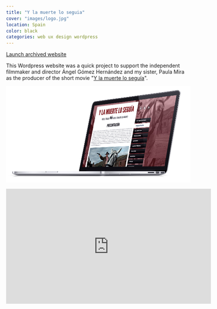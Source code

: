 ```yaml
---
title: "Y la muerte lo seguia"
cover: "images/logo.jpg"
location: Spain
color: black
categories: web ux design wordpress
---
```


<p class="align-center">
<a class="btn" href="http://ylmls.herokuapp.com" target="_blank">Launch archived website</a>
</p>

This Wordpress website was a quick project to support the independent filmmaker and director Ángel Gómez Hernández and my sister, Paula Mira as the producer of the short movie "[Y la muerte lo seguía](http://www.imdb.com/title/tt2495788/)".

![](./images/0.jpg)

<iframe width="560" height="315" src="https://www.youtube.com/embed/gWoorDsxUgw" frameborder="0" allowfullscreen></iframe>
